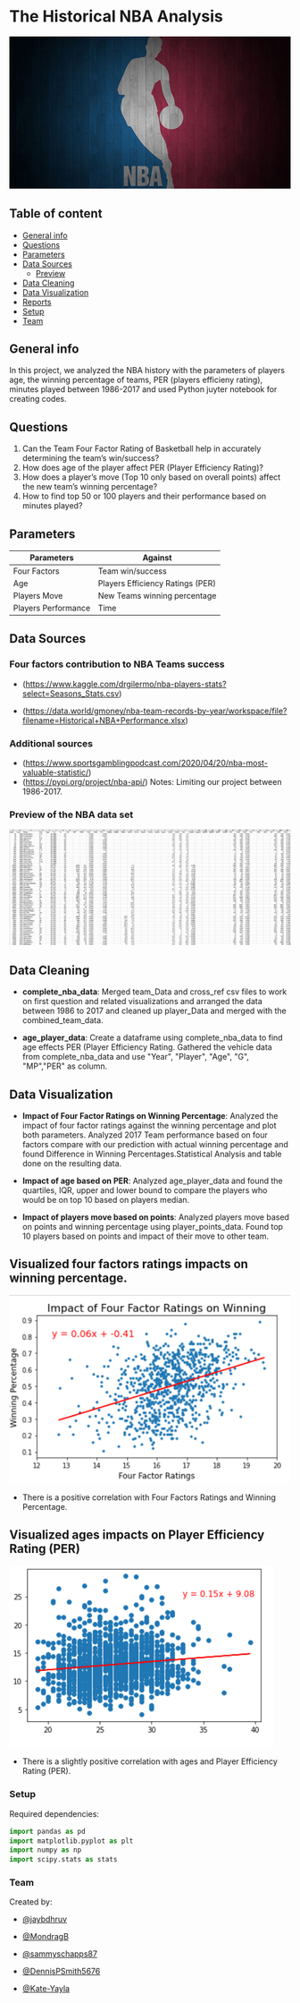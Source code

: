 # The Historical NBA Analysis

![NBA Court](/Images/basketballcourt.png)

## Table of content

* [General info](#general-info)
* [Questions](#questions)
* [Parameters](#Parameters)
* [Data Sources](#data_sources)
    * [Preview](#preview)
* [Data Cleaning](#Data_Cleaning)
* [Data Visualization](#Data_Visualization)
* [Reports](#reports)
* [Setup](#setup)
* [Team](#team)

## General info

In this project, we analyzed the NBA history with the parameters of players age, the winning percentage of teams, PER (players efficieny rating), minutes played between 1986-2017 and used Python juyter notebook for creating codes.

## Questions

1. Can the Team Four Factor Rating of Basketball help in accurately determining the team’s win/success?
2. How does age of the player affect PER (Player Efficiency Rating)?
3. How does a player’s move (Top 10 only based on overall points) affect the new team’s winning percentage?
4. How to find top 50 or 100 players and their performance based on minutes played?

## Parameters

| Parameters | Against |
| --------- | -------- |
|Four Factors | Team win/success
|Age | Players Efficiency Ratings (PER)
|Players Move | New Teams winning percentage
|Players Performance | Time

## Data Sources

### Four factors contribution to NBA Teams success

* (https://www.kaggle.com/drgilermo/nba-players-stats?select=Seasons_Stats.csv)

* (https://data.world/gmoney/nba-team-records-by-year/workspace/file?filename=Historical+NBA+Performance.xlsx)
  
### Additional sources

* (https://www.sportsgamblingpodcast.com/2020/04/20/nba-most-valuable-statistic/)
* (https://pypi.org/project/nba-api/)
Notes: Limiting our project between 1986-2017.

### Preview of the NBA data set

![Preview of our Data](/Images/playerData.PNG)

## Data Cleaning

* **complete_nba_data**: Merged team_Data and cross_ref csv files to work on first question and related visualizations and arranged the data between 1986 to 2017 and cleaned up player_Data and merged with the combined_team_data.

* **age_player_data**: Create a dataframe using complete_nba_data  to find age effects PER (Player Efficiency Rating. Gathered the vehicle data from complete_nba_data and use "Year", "Player", "Age", "G", "MP","PER" as column.

## Data Visualization

* **Impact of Four Factor Ratings on Winning Percentage**: Analyzed the impact of four factor ratings against the winning percentage and plot both parameters. Analyzed 2017 Team performance based on four factors compare with our prediction with actual winning percentage and found Difference in Winning Percentages.Statistical Analysis and table done on the resulting data.

* **Impact of age based on PER**: Analyzed age_player_data and found the quartiles, IQR, upper and lower bound to compare the players who would be on top 10 based on players median. 

* **Impact of players move based on points**: Analyzed players move based on points and winning percentage using player_points_data. Found top 10 players based on points and impact of their move to other team.

## Visualized four factors ratings impacts on winning percentage.

![Winning Percentage](/Images/Impact-Four-Factor-Ratings-on-Winning-Percentage.PNG)

* There is a positive correlation with Four Factors Ratings and Winning Percentage.

## Visualized ages impacts on Player Efficiency Rating (PER)

![Player Efficieny](Images/ages-impacts-on-Player-Efficiency-Rating(PER).PNG)

* There is a slightly positive correlation with ages and Player Efficiency Rating (PER).

### Setup

Required dependencies:

``` Python
import pandas as pd
import matplotlib.pyplot as plt
import numpy as np
import scipy.stats as stats
```

### Team

Created by:

* [@jaybdhruv](https://github.com/)

* [@MondragB](https://github.com/MondragB)
* [@sammyschapps87](https://github.com/)
* [@DennisPSmith5676](https://github.com/)
* [@Kate-Yayla](https://github.com/)
